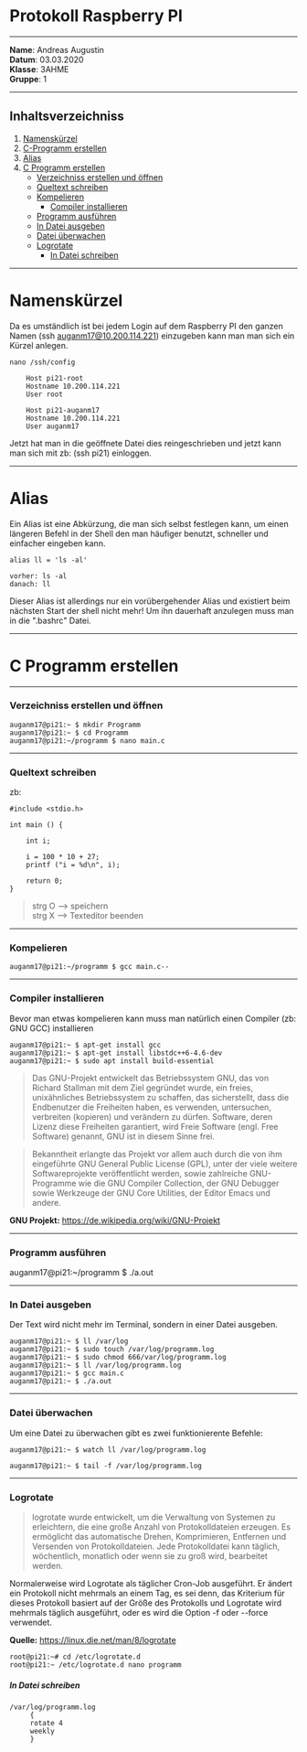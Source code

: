 # Protokoll Raspberry PI

-----

**Name**: Andreas Augustin  
**Datum**: 03.03.2020  
**Klasse**: 3AHME  
**Gruppe**: 1  

-----

## Inhaltsverzeichniss

1) [Namenskürzel](#namenskürzel)
1) [C-Programm erstellen](#c-programm-erstellen)  
1) [Alias](#alias)  
1) [C Programm erstellen](#c-programm-erstellen)
   * [Verzeichniss erstellen und öffnen](#verzeichniss-erstellen-und-öffnen)
   * [Queltext schreiben](#queltext-schreiben)
   * [Kompelieren](#kompelieren)
       * [Compiler installieren](#compiler-installieren)
   * [Programm ausführen](#programm-ausführen)
   * [In Datei ausgeben](#in-datei-ausgeben)
   * [Datei überwachen](#datei-überwachen)
   * [Logrotate](logrotate)
       * [In Datei schreiben](#in-datei-schreiben)

-----

# Namenskürzel

Da es umständlich ist bei jedem Login auf dem Raspberry PI den ganzen Namen (ssh auganm17@10.200.114.221) einzugeben kann man man sich ein Kürzel anlegen.

```
nano /ssh/config
    
    Host pi21-root
    Hostname 10.200.114.221
    User root
    
    Host pi21-auganm17
    Hostname 10.200.114.221
    User auganm17
```

Jetzt hat man in die geöffnete Datei dies reingeschrieben und jetzt kann man sich mit zb: (ssh pi21) einloggen.

-----

# Alias

Ein Alias ist eine Abkürzung, die man sich selbst festlegen kann, um einen längeren Befehl in der Shell den man häufiger benutzt, schneller und einfacher eingeben kann.

```
alias ll = 'ls -al'
```
```
vorher: ls -al
danach: ll
```
Dieser Alias ist allerdings nur ein vorübergehender Alias und existiert beim nächsten Start der shell nicht mehr! Um ihn dauerhaft anzulegen muss man in die ".bashrc" Datei.

-----

# C Programm erstellen

-----

### Verzeichniss erstellen und öffnen

```
auganm17@pi21:~ $ mkdir Programm
auganm17@pi21:~ $ cd Programm
auganm17@pi21:~/programm $ nano main.c
```

-----

### Queltext schreiben

zb:
```
#include <stdio.h>

int main () {

	int i;

	i = 100 * 10 + 27;
	printf ("i = %d\n", i);

	return 0;
}
```
> strg O --> speichern  
strg X --> Texteditor beenden

-----

### Kompelieren

```
auganm17@pi21:~/programm $ gcc main.c--
```

-----

### Compiler installieren

Bevor man etwas kompelieren kann muss man natürlich einen Compiler (zb: GNU GCC) installieren

```
auganm17@pi21:~ $ apt-get install gcc
auganm17@pi21:~ $ apt-get install libstdc++6-4.6-dev
auganm17@pi21:~ $ sudo apt install build-essential
```
>Das GNU-Projekt entwickelt das Betriebssystem GNU, das von Richard Stallman mit dem Ziel gegründet wurde, ein freies, unixähnliches Betriebssystem zu schaffen, das sicherstellt, dass die Endbenutzer die Freiheiten haben, es verwenden, untersuchen, verbreiten (kopieren) und verändern zu dürfen. Software, deren Lizenz diese Freiheiten garantiert, wird Freie Software (engl. Free Software) genannt, GNU ist in diesem Sinne frei.

>Bekanntheit erlangte das Projekt vor allem auch durch die von ihm eingeführte GNU General Public License (GPL), unter der viele weitere Softwareprojekte veröffentlicht werden, sowie zahlreiche GNU-Programme wie die GNU Compiler Collection, der GNU Debugger sowie Werkzeuge der GNU Core Utilities, der Editor Emacs und andere.

**GNU Projekt:** https://de.wikipedia.org/wiki/GNU-Projekt

-----

### Programm ausführen

auganm17@pi21:~/programm $ ./a.out

-----

### In Datei ausgeben

Der Text wird nicht mehr im Terminal, sondern in einer Datei ausgeben.

```
auganm17@pi21:~ $ ll /var/log
auganm17@pi21:~ $ sudo touch /var/log/programm.log
auganm17@pi21:~ $ sudo chmod 666/var/log/programm.log
auganm17@pi21:~ $ ll /var/log/programm.log
auganm17@pi21:~ $ gcc main.c
auganm17@pi21:~ $ ./a.out
```

-----

### Datei überwachen

Um eine Datei zu überwachen gibt es zwei funktionierente Befehle:

```
auganm17@pi21:~ $ watch ll /var/log/programm.log
```
```
auganm17@pi21:~ $ tail -f /var/log/programm.log
```

-----

### Logrotate

> logrotate wurde entwickelt, um die Verwaltung von Systemen zu erleichtern, die eine große Anzahl von Protokolldateien erzeugen. Es ermöglicht das automatische Drehen, Komprimieren, Entfernen und Versenden von Protokolldateien. Jede Protokolldatei kann täglich, wöchentlich, monatlich oder wenn sie zu groß wird, bearbeitet werden.

Normalerweise wird Logrotate als täglicher Cron-Job ausgeführt. Er ändert ein Protokoll nicht mehrmals an einem Tag, es sei denn, das Kriterium für dieses Protokoll basiert auf der Größe des Protokolls und Logrotate wird mehrmals täglich ausgeführt, oder es wird die Option -f oder --force verwendet. 

**Quelle:** https://linux.die.net/man/8/logrotate

```
root@pi21:~# cd /etc/logrotate.d  
root@pi21:~ /etc/logrotate.d nano programm   
```
##### In Datei schreiben
```
/var/log/programm.log
     { 
     rotate 4
     weekly
     }
```

